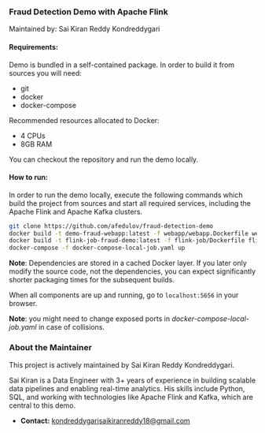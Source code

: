### Fraud Detection Demo with Apache Flink
Maintained by: Sai Kiran Reddy Kondreddygari

#### Requirements:
Demo is bundled in a self-contained package. In order to build it from sources you will need:

 - git
 - docker
 - docker-compose

 Recommended resources allocated to Docker:

 - 4 CPUs
 - 8GB RAM

 You can checkout the repository and run the demo locally.

#### How to run:

In order to run the demo locally, execute the following commands which build the project from sources and start all required services, including the Apache Flink and Apache Kafka clusters.

```bash
git clone https://github.com/afedulov/fraud-detection-demo
docker build -t demo-fraud-webapp:latest -f webapp/webapp.Dockerfile webapp/
docker build -t flink-job-fraud-demo:latest -f flink-job/Dockerfile flink-job/
docker-compose -f docker-compose-local-job.yaml up
```

__Note__: Dependencies are stored in a cached Docker layer. If you later only modify the source code, not the dependencies, you can expect significantly shorter packaging times for the subsequent builds.

When all components are up and running, go to `localhost:5656` in your browser.

__Note__: you might need to change exposed ports in _docker-compose-local-job.yaml_ in case of collisions.

### About the Maintainer

This project is actively maintained by Sai Kiran Reddy Kondreddygari.

Sai Kiran is a Data Engineer with 3+ years of experience in building scalable data pipelines and enabling real-time analytics. His skills include Python, SQL, and working with technologies like Apache Flink and Kafka, which are central to this demo.

*   **Contact:** kondreddygarisaikiranreddy18@gmail.com
